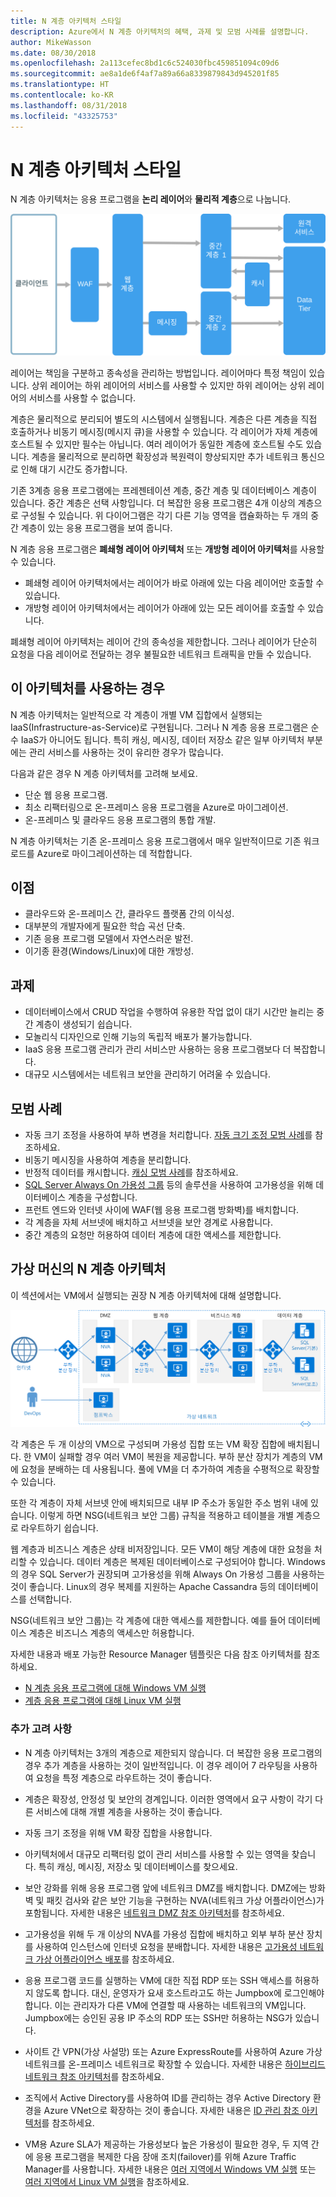 ```yaml
---
title: N 계층 아키텍처 스타일
description: Azure에서 N 계층 아키텍처의 혜택, 과제 및 모범 사례를 설명합니다.
author: MikeWasson
ms.date: 08/30/2018
ms.openlocfilehash: 2a113cefec8bd1c6c524030fbc459851094c09d6
ms.sourcegitcommit: ae8a1de6f4af7a89a66a8339879843d945201f85
ms.translationtype: HT
ms.contentlocale: ko-KR
ms.lasthandoff: 08/31/2018
ms.locfileid: "43325753"
---
```

# <a name="n-tier-architecture-style"></a>N 계층 아키텍처 스타일

N 계층 아키텍처는 응용 프로그램을 **논리 레이어**와 **물리적 계층**으로 나눕니다. 

![](./images/n-tier-logical.svg)

레이어는 책임을 구분하고 종속성을 관리하는 방법입니다. 레이어마다 특정 책임이 있습니다. 상위 레이어는 하위 레이어의 서비스를 사용할 수 있지만 하위 레이어는 상위 레이어의 서비스를 사용할 수 없습니다. 

계층은 물리적으로 분리되어 별도의 시스템에서 실행됩니다. 계층은 다른 계층을 직접 호출하거나 비동기 메시징(메시지 큐)을 사용할 수 있습니다. 각 레이어가 자체 계층에 호스트될 수 있지만 필수는 아닙니다. 여러 레이어가 동일한 계층에 호스트될 수도 있습니다. 계층을 물리적으로 분리하면 확장성과 복원력이 향상되지만 추가 네트워크 통신으로 인해 대기 시간도 증가합니다. 

기존 3계층 응용 프로그램에는 프레젠테이션 계층, 중간 계층 및 데이터베이스 계층이 있습니다. 중간 계층은 선택 사항입니다. 더 복잡한 응용 프로그램은 4개 이상의 계층으로 구성될 수 있습니다. 위 다이어그램은 각기 다른 기능 영역을 캡슐화하는 두 개의 중간 계층이 있는 응용 프로그램을 보여 줍니다. 

N 계층 응용 프로그램은 **폐쇄형 레이어 아키텍처** 또는 **개방형 레이어 아키텍처**를 사용할 수 있습니다.

- 폐쇄형 레이어 아키텍처에서는 레이어가 바로 아래에 있는 다음 레이어만 호출할 수 있습니다. 
- 개방형 레이어 아키텍처에서는 레이어가 아래에 있는 모든 레이어를 호출할 수 있습니다. 

폐쇄형 레이어 아키텍처는 레이어 간의 종속성을 제한합니다. 그러나 레이어가 단순히 요청을 다음 레이어로 전달하는 경우 불필요한 네트워크 트래픽을 만들 수 있습니다. 

## <a name="when-to-use-this-architecture"></a>이 아키텍처를 사용하는 경우

N 계층 아키텍처는 일반적으로 각 계층이 개별 VM 집합에서 실행되는 IaaS(Infrastructure-as-Service)로 구현됩니다. 그러나 N 계층 응용 프로그램은 순수 IaaS가 아니어도 됩니다. 특히 캐싱, 메시징, 데이터 저장소 같은 일부 아키텍처 부분에는 관리 서비스를 사용하는 것이 유리한 경우가 많습니다.

다음과 같은 경우 N 계층 아키텍처를 고려해 보세요.

- 단순 웹 응용 프로그램. 
- 최소 리팩터링으로 온-프레미스 응용 프로그램을 Azure로 마이그레이션.
- 온-프레미스 및 클라우드 응용 프로그램의 통합 개발.

N 계층 아키텍처는 기존 온-프레미스 응용 프로그램에서 매우 일반적이므로 기존 워크로드를 Azure로 마이그레이션하는 데 적합합니다.

## <a name="benefits"></a>이점

- 클라우드와 온-프레미스 간, 클라우드 플랫폼 간의 이식성.
- 대부분의 개발자에게 필요한 학습 곡선 단축.
- 기존 응용 프로그램 모델에서 자연스러운 발전.
- 이기종 환경(Windows/Linux)에 대한 개방성.

## <a name="challenges"></a>과제

- 데이터베이스에서 CRUD 작업을 수행하여 유용한 작업 없이 대기 시간만 늘리는 중간 계층이 생성되기 쉽습니다. 
- 모놀리식 디자인으로 인해 기능의 독립적 배포가 불가능합니다.
- IaaS 응용 프로그램 관리가 관리 서비스만 사용하는 응용 프로그램보다 더 복잡합니다. 
- 대규모 시스템에서는 네트워크 보안을 관리하기 어려울 수 있습니다.

## <a name="best-practices"></a>모범 사례

- 자동 크기 조정을 사용하여 부하 변경을 처리합니다. [자동 크기 조정 모범 사례][autoscaling]를 참조하세요.
- 비동기 메시징을 사용하여 계층을 분리합니다.
- 반정적 데이터를 캐시합니다. [캐싱 모범 사례][caching]를 참조하세요.
- [SQL Server Always On 가용성 그룹][sql-always-on] 등의 솔루션을 사용하여 고가용성을 위해 데이터베이스 계층을 구성합니다.
- 프런트 엔드와 인터넷 사이에 WAF(웹 응용 프로그램 방화벽)를 배치합니다.
- 각 계층을 자체 서브넷에 배치하고 서브넷을 보안 경계로 사용합니다. 
- 중간 계층의 요청만 허용하여 데이터 계층에 대한 액세스를 제한합니다.

## <a name="n-tier-architecture-on-virtual-machines"></a>가상 머신의 N 계층 아키텍처

이 섹션에서는 VM에서 실행되는 권장 N 계층 아키텍처에 대해 설명합니다. 

![](./images/n-tier-physical.png)

각 계층은 두 개 이상의 VM으로 구성되며 가용성 집합 또는 VM 확장 집합에 배치됩니다. 한 VM이 실패할 경우 여러 VM이 복원을 제공합니다. 부하 분산 장치가 계층의 VM에 요청을 분배하는 데 사용됩니다. 풀에 VM을 더 추가하여 계층을 수평적으로 확장할 수 있습니다. 

또한 각 계층이 자체 서브넷 안에 배치되므로 내부 IP 주소가 동일한 주소 범위 내에 있습니다. 이렇게 하면 NSG(네트워크 보안 그룹) 규칙을 적용하고 테이블을 개별 계층으로 라우트하기 쉽습니다.

웹 계층과 비즈니스 계층은 상태 비저장입니다. 모든 VM이 해당 계층에 대한 요청을 처리할 수 있습니다. 데이터 계층은 복제된 데이터베이스로 구성되어야 합니다. Windows의 경우 SQL Server가 권장되며 고가용성을 위해 Always On 가용성 그룹을 사용하는 것이 좋습니다. Linux의 경우 복제를 지원하는 Apache Cassandra 등의 데이터베이스를 선택합니다. 

NSG(네트워크 보안 그룹)는 각 계층에 대한 액세스를 제한합니다. 예를 들어 데이터베이스 계층은 비즈니스 계층의 액세스만 허용합니다.

자세한 내용과 배포 가능한 Resource Manager 템플릿은 다음 참조 아키텍처를 참조하세요.

- [N 계층 응용 프로그램에 대해 Windows VM 실행][n-tier-windows]
- [ 계층 응용 프로그램에 대해 Linux VM 실행][n-tier-linux]

### <a name="additional-considerations"></a>추가 고려 사항

- N 계층 아키텍처는 3개의 계층으로 제한되지 않습니다. 더 복잡한 응용 프로그램의 경우 추가 계층을 사용하는 것이 일반적입니다. 이 경우 레이어 7 라우팅을 사용하여 요청을 특정 계층으로 라우트하는 것이 좋습니다.

- 계층은 확장성, 안정성 및 보안의 경계입니다. 이러한 영역에서 요구 사항이 각기 다른 서비스에 대해 개별 계층을 사용하는 것이 좋습니다.

- 자동 크기 조정을 위해 VM 확장 집합을 사용합니다.

- 아키텍처에서 대규모 리팩터링 없이 관리 서비스를 사용할 수 있는 영역을 찾습니다. 특히 캐싱, 메시징, 저장소 및 데이터베이스를 찾으세요. 

- 보안 강화를 위해 응용 프로그램 앞에 네트워크 DMZ를 배치합니다. DMZ에는 방화벽 및 패킷 검사와 같은 보안 기능을 구현하는 NVA(네트워크 가상 어플라이언스)가 포함됩니다. 자세한 내용은 [네트워크 DMZ 참조 아키텍처][dmz]를 참조하세요.

- 고가용성을 위해 두 개 이상의 NVA를 가용성 집합에 배치하고 외부 부하 분산 장치를 사용하여 인스턴스에 인터넷 요청을 분배합니다. 자세한 내용은 [고가용성 네트워크 가상 어플라이언스 배포][ha-nva]를 참조하세요.

- 응용 프로그램 코드를 실행하는 VM에 대한 직접 RDP 또는 SSH 액세스를 허용하지 않도록 합니다. 대신, 운영자가 요새 호스트라고도 하는 Jumpbox에 로그인해야 합니다. 이는 관리자가 다른 VM에 연결할 때 사용하는 네트워크의 VM입니다. Jumpbox에는 승인된 공용 IP 주소의 RDP 또는 SSH만 허용하는 NSG가 있습니다.

- 사이트 간 VPN(가상 사설망) 또는 Azure ExpressRoute를 사용하여 Azure 가상 네트워크를 온-프레미스 네트워크로 확장할 수 있습니다. 자세한 내용은 [하이브리드 네트워크 참조 아키텍처][hybrid-network]를 참조하세요.

- 조직에서 Active Directory를 사용하여 ID를 관리하는 경우 Active Directory 환경을 Azure VNet으로 확장하는 것이 좋습니다. 자세한 내용은 [ID 관리 참조 아키텍처][identity]를 참조하세요.

- VM용 Azure SLA가 제공하는 가용성보다 높은 가용성이 필요한 경우, 두 지역 간에 응용 프로그램을 복제한 다음 장애 조치(failover)를 위해 Azure Traffic Manager를 사용합니다. 자세한 내용은 [여러 지역에서 Windows VM 실행][multiregion-windows] 또는 [여러 지역에서 Linux VM 실행][multiregion-linux]을 참조하세요.

[autoscaling]: ../../best-practices/auto-scaling.md
[caching]: ../../best-practices/caching.md
[dmz]: ../../reference-architectures/dmz/index.md
[ha-nva]: ../../reference-architectures/dmz/nva-ha.md
[hybrid-network]: ../../reference-architectures/hybrid-networking/index.md
[identity]: ../../reference-architectures/identity/index.md
[multiregion-linux]: ../../reference-architectures/virtual-machines-linux/multi-region-application.md
[multiregion-windows]: ../../reference-architectures/virtual-machines-windows/multi-region-application.md
[n-tier-linux]: ../../reference-architectures/virtual-machines-linux/n-tier.md
[n-tier-windows]: ../../reference-architectures/virtual-machines-windows/n-tier.md
[sql-always-on]: /sql/database-engine/availability-groups/windows/always-on-availability-groups-sql-server